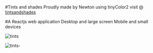 #Tints and shades 
Proudly made by Newton using tinyColor2
visit @ [tintsandshades](https://tintsandshades.vercel.app/)

#A Reactjs web application
Desktop and large screen Mobile and small devices
<div align="top">
  
![tints](https://github.com/Newton-Nganga/tints-and-shades/assets/93589514/b722a064-e527-49f2-aee4-090ac2965d98)
  
![tints-](https://github.com/Newton-Nganga/tints-and-shades/assets/93589514/a5d8add9-f03d-4408-b539-516a6d28283c)
</div>
